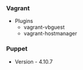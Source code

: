 ### Vagrant

  * Plugins
    - vagrant-vbguest
    - vagrant-hostmanager

### Puppet

  * Version - 4.10.7
